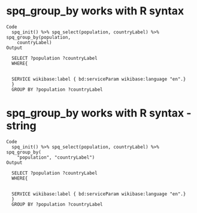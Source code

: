 # spq_group_by works with R syntax

    Code
      spq_init() %>% spq_select(population, countryLabel) %>% spq_group_by(population,
        countryLabel)
    Output
      
      SELECT ?population ?countryLabel
      WHERE{
      
      
      SERVICE wikibase:label { bd:serviceParam wikibase:language "en".}
      }
      GROUP BY ?population ?countryLabel
      

# spq_group_by works with R syntax - string

    Code
      spq_init() %>% spq_select(population, countryLabel) %>% spq_group_by(
        "population", "countryLabel")
    Output
      
      SELECT ?population ?countryLabel
      WHERE{
      
      
      SERVICE wikibase:label { bd:serviceParam wikibase:language "en".}
      }
      GROUP BY ?population ?countryLabel
      

